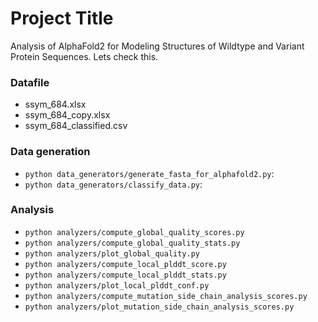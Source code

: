 # Project Title

Analysis of AlphaFold2 for Modeling Structures of Wildtype and Variant Protein Sequences. Lets check this.

### Datafile

* ssym_684.xlsx
* ssym_684_copy.xlsx
* ssym_684_classified.csv

### Data generation

* `python data_generators/generate_fasta_for_alphafold2.py`:
* `python data_generators/classify_data.py`:

### Analysis

* `python analyzers/compute_global_quality_scores.py`
* `python analyzers/compute_global_quality_stats.py`
* `python analyzers/plot_global_quality.py`
* `python analyzers/compute_local_plddt_score.py`
* `python analyzers/compute_local_plddt_stats.py`
* `python analyzers/plot_local_plddt_conf.py`
* `python analyzers/compute_mutation_side_chain_analysis_scores.py`
* `python analyzers/plot_mutation_side_chain_analysis_scores.py`
